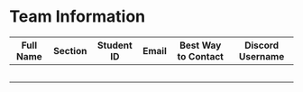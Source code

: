 # Team Information


| Full Name        | Section    | Student ID  | Email              | Best Way to Contact | Discord Username  |
|------------------|------------|-------------|--------------------|---------------------|-------------------|
|                  |            |             |                    |                     |                   |
|                  |            |             |                    |                     |                   |
|                  |            |             |                    |                     |                   |
|                  |            |             |                    |                     |                   |
|                  |            |             |                    |                     |                   |
